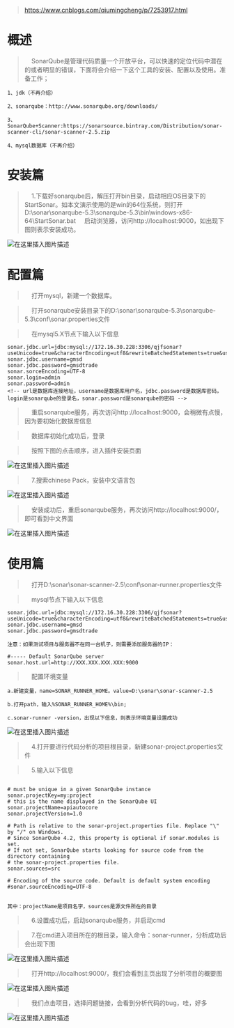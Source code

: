 > https://www.cnblogs.com/qiumingcheng/p/7253917.html


# 概述

>&nbsp;&nbsp;&nbsp;&nbsp;SonarQube是管理代码质量一个开放平台，可以快速的定位代码中潜在的或者明显的错误，下面将会介绍一下这个工具的安装、配置以及使用。准备工作；

```text
1、jdk（不再介绍）

2、sonarqube：http://www.sonarqube.org/downloads/

3、SonarQube+Scanner:https://sonarsource.bintray.com/Distribution/sonar-scanner-cli/sonar-scanner-2.5.zip

4、mysql数据库（不再介绍）
```

# 安装篇

>&nbsp;&nbsp;&nbsp;&nbsp;1.下载好sonarqube后，解压打开bin目录，启动相应OS目录下的StartSonar。如本文演示使用的是win的64位系统，则打开D:\sonar\sonarqube-5.3\sonarqube-5.3\bin\windows-x86-64\StartSonar.bat
>&nbsp;&nbsp;&nbsp;&nbsp;启动浏览器，访问http://localhost:9000，如出现下图则表示安装成功。

![在这里插入图片描述](https://github.com/wuxiaobo000111/pictures/blob/master/2019-05-10/47.png?raw=true)


# 配置篇

>&nbsp;&nbsp;&nbsp;&nbsp;打开mysql，新建一个数据库。

>&nbsp;&nbsp;&nbsp;&nbsp;打开sonarqube安装目录下的D:\sonar\sonarqube-5.3\sonarqube-5.3\conf\sonar.properties文件

>&nbsp;&nbsp;&nbsp;&nbsp;在mysql5.X节点下输入以下信息

```properties
sonar.jdbc.url=jdbc:mysql://172.16.30.228:3306/qjfsonar?useUnicode=true&characterEncoding=utf8&rewriteBatchedStatements=true&useConfigs=maxPerformance
sonar.jdbc.username=gmsd
sonar.jdbc.password=gmsdtrade
sonar.sorceEncoding=UTF-8
sonar.login=admin
sonar.password=admin
<!-- url是数据库连接地址，username是数据库用户名，jdbc.password是数据库密码，
login是sonarqube的登录名，sonar.password是sonarqube的密码 -->
```

>&nbsp;&nbsp;&nbsp;&nbsp;重启sonarqube服务，再次访问http://localhost:9000，会稍微有点慢，因为要初始化数据库信息

>&nbsp;&nbsp;&nbsp;&nbsp;数据库初始化成功后，登录

>&nbsp;&nbsp;&nbsp;&nbsp;按照下图的点击顺序，进入插件安装页面

![在这里插入图片描述](https://github.com/wuxiaobo000111/pictures/blob/master/2019-05-10/48.png?raw=true)

>&nbsp;&nbsp;&nbsp;&nbsp;7.搜索chinese Pack，安装中文语言包

![在这里插入图片描述](https://github.com/wuxiaobo000111/pictures/blob/master/2019-05-10/49.png?raw=true)

>&nbsp;&nbsp;&nbsp;&nbsp;安装成功后，重启sonarqube服务，再次访问http://localhost:9000/，即可看到中文界面

![在这里插入图片描述](https://github.com/wuxiaobo000111/pictures/blob/master/2019-05-10/50.png?raw=true)


# 使用篇

>&nbsp;&nbsp;&nbsp;&nbsp;打开D:\sonar\sonar-scanner-2.5\conf\sonar-runner.properties文件

>&nbsp;&nbsp;&nbsp;&nbsp;mysql节点下输入以下信息

```properties
sonar.jdbc.url=jdbc:mysql://172.16.30.228:3306/qjfsonar?useUnicode=true&characterEncoding=utf8&rewriteBatchedStatements=true&useConfigs=maxPerformance
sonar.jdbc.username=gmsd
sonar.jdbc.password=gmsdtrade

注意：如果测试项目与服务器不在同一台机子，则需要添加服务器的IP：

#----- Default SonarQube server
sonar.host.url=http://XXX.XXX.XXX.XXX:9000
```
>&nbsp;&nbsp;&nbsp;&nbsp;配置环境变量

```text
a.新建变量，name=SONAR_RUNNER_HOME。value=D:\sonar\sonar-scanner-2.5

b.打开path，输入%SONAR_RUNNER_HOME%\bin;

c.sonar-runner -version，出现以下信息，则表示环境变量设置成功
```

![在这里插入图片描述](https://github.com/wuxiaobo000111/pictures/blob/master/2019-05-10/51.png?raw=true)

>&nbsp;&nbsp;&nbsp;&nbsp;4.打开要进行代码分析的项目根目录，新建sonar-project.properties文件

>&nbsp;&nbsp;&nbsp;&nbsp;5.输入以下信息

```text

# must be unique in a given SonarQube instance
sonar.projectKey=my:project
# this is the name displayed in the SonarQube UI
sonar.projectName=apiautocore
sonar.projectVersion=1.0
 
# Path is relative to the sonar-project.properties file. Replace "\" by "/" on Windows.
# Since SonarQube 4.2, this property is optional if sonar.modules is set. 
# If not set, SonarQube starts looking for source code from the directory containing 
# the sonar-project.properties file.
sonar.sources=src
 
# Encoding of the source code. Default is default system encoding
#sonar.sourceEncoding=UTF-8


其中：projectName是项目名字，sources是源文件所在的目录
```

>&nbsp;&nbsp;&nbsp;&nbsp;6.设置成功后，启动sonarqube服务，并启动cmd

>&nbsp;&nbsp;&nbsp;&nbsp;7.在cmd进入项目所在的根目录，输入命令：sonar-runner，分析成功后会出现下图

![在这里插入图片描述](https://github.com/wuxiaobo000111/pictures/blob/master/2019-05-10/52.png?raw=true)

>&nbsp;&nbsp;&nbsp;&nbsp;打开http://localhost:9000/，我们会看到主页出现了分析项目的概要图

![在这里插入图片描述](https://github.com/wuxiaobo000111/pictures/blob/master/2019-05-10/53.png?raw=true)

>&nbsp;&nbsp;&nbsp;&nbsp;我们点击项目，选择问题链接，会看到分析代码的bug，哇，好多

![在这里插入图片描述](https://github.com/wuxiaobo000111/pictures/blob/master/2019-05-10/54.png?raw=true)